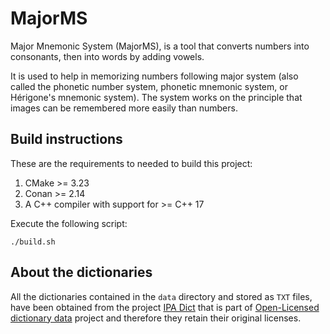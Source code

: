 # MajorMS

Major Mnemonic System (MajorMS), is a tool that converts numbers into consonants, then into words by adding vowels.

It is used to help in memorizing numbers following  major system (also called the phonetic number system, phonetic mnemonic system, or Hérigone's mnemonic system). The system works on the principle that images can be remembered more easily than numbers.

## Build instructions

These are the requirements to needed to build this project:

1. CMake >= 3.23
1. Conan >= 2.14
1. A C++ compiler with support for >= C++ 17

Execute the following script:

```shell
./build.sh
```

## About the dictionaries

All the dictionaries contained in the `data` directory and stored as `TXT` files, have been obtained from the project [IPA Dict](https://github.com/open-dict-data/ipa-dict) that is part of [Open-Licensed dictionary data](https://open-dict-data.github.io/) project and therefore they retain their original licenses.
